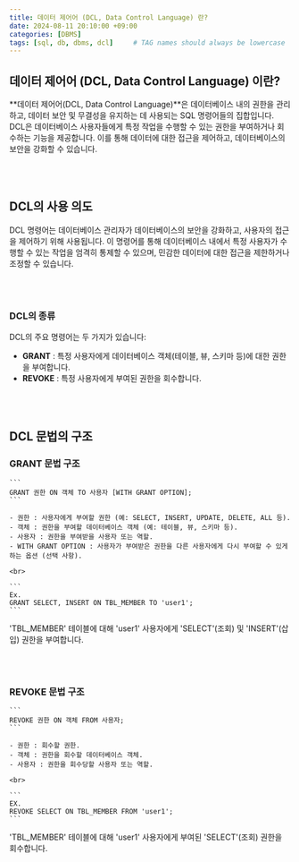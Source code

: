 ```yaml
---
title: 데이터 제어어 (DCL, Data Control Language) 란?
date: 2024-08-11 20:10:00 +09:00
categories: [DBMS]
tags: [sql, db, dbms, dcl]     # TAG names should always be lowercase
---
```



## 데이터 제어어 (DCL, Data Control Language) 이란?
**데이터 제어어(DCL, Data Control Language)**은 데이터베이스 내의 권한을 관리하고, 데이터 보안 및 무결성을 유지하는 데 사용되는 SQL 명령어들의 집합입니다. DCL은 데이터베이스 사용자들에게 특정 작업을 수행할 수 있는 권한을 부여하거나 회수하는 기능을 제공합니다. 이를 통해 데이터에 대한 접근을 제어하고, 데이터베이스의 보안을 강화할 수 있습니다.

<br>
<br>


## DCL의 사용 의도
DCL 명령어는 데이터베이스 관리자가 데이터베이스의 보안을 강화하고, 사용자의 접근을 제어하기 위해 사용됩니다. 이 명령어를 통해 데이터베이스 내에서 특정 사용자가 수행할 수 있는 작업을 엄격히 통제할 수 있으며, 민감한 데이터에 대한 접근을 제한하거나 조정할 수 있습니다.

<br>
<br>

### DCL의 종류
DCL의 주요 명령어는 두 가지가 있습니다:

- **GRANT** : 특정 사용자에게 데이터베이스 객체(테이블, 뷰, 스키마 등)에 대한 권한을 부여합니다.
- **REVOKE** : 특정 사용자에게 부여된 권한을 회수합니다.

<br>
<br>


## DCL 문법의 구조


### GRANT 문법 구조

    ```
    GRANT 권한 ON 객체 TO 사용자 [WITH GRANT OPTION];
    ```

    - 권한 : 사용자에게 부여할 권한 (예: SELECT, INSERT, UPDATE, DELETE, ALL 등).
    - 객체 : 권한을 부여할 데이터베이스 객체 (예: 테이블, 뷰, 스키마 등).
    - 사용자 : 권한을 부여받을 사용자 또는 역할.
    - WITH GRANT OPTION : 사용자가 부여받은 권한을 다른 사용자에게 다시 부여할 수 있게 하는 옵션 (선택 사항).

    <br>

    ```
    Ex.
    GRANT SELECT, INSERT ON TBL_MEMBER TO 'user1';
    ```

'TBL_MEMBER' 테이블에 대해 'user1' 사용자에게 'SELECT'(조회) 및 'INSERT'(삽입) 권한을 부여합니다.

<br>
<br>

### REVOKE 문법 구조

    ```
    REVOKE 권한 ON 객체 FROM 사용자;
    ```

    - 권한 : 회수할 권한.
    - 객체 : 권한을 회수할 데이터베이스 객체.
    - 사용자 : 권한을 회수당할 사용자 또는 역할.

    <br>

    ```
    EX.
    REVOKE SELECT ON TBL_MEMBER FROM 'user1';
    ```

'TBL_MEMBER' 테이블에 대해 'user1' 사용자에게 부여된 'SELECT'(조회) 권한을 회수합니다.


